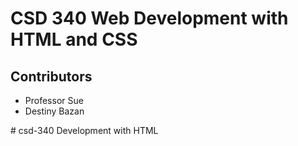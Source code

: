<html>
 <body>
	<h1>CSD 340 Web Development with HTML and CSS</h1>
	<h2>Contributors</h2>
	<ul>
		<li>Professor Sue</li>
		<li>Destiny Bazan</li>
	</ul>
 </body>
</html># csd-340
Development with HTML

